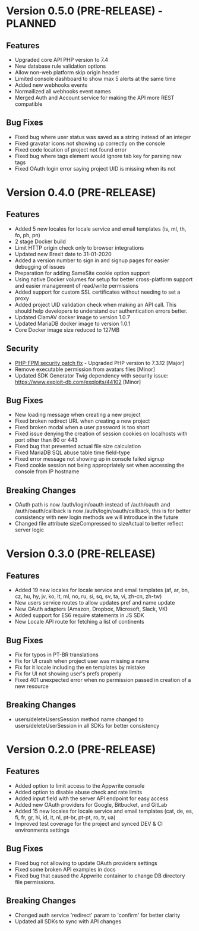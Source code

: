 # Version 0.5.0 (PRE-RELEASE) - PLANNED

## Features

* Upgraded core API PHP version to 7.4
* New database rule validation options
* Allow non-web platform skip origin header
* Limited console dashboard to show max 5 alerts at the same time
* Added new webhooks events
* Normailized all webhooks event names
* Merged Auth and Account service for making the API more REST compatible

## Bug Fixes

* Fixed bug where user status was saved as a string instead of an integer
* Fixed gravatar icons not showing up correctly on the console
* Fixed code location of project not found error
* Fixed bug where tags element would ignore tab key for parsing new tags
* Fixed OAuth login error saying project UID is missing when its not

# Version 0.4.0 (PRE-RELEASE)

## Features

* Added 5 new locales for locale service and email templates (is, ml, th, fo, ph, pn)
* 2 stage Docker build
* Limit HTTP origin check only to browser integrations
* Updated new Brexit date to 31-01-2020
* Added a version number to sign in and signup pages for easier debugging of issues
* Preparation for adding SameSite cookie option support
* Using native Docker volumes for setup for better cross-platform support and easier management of read/write permissions
* Added support for custom SSL certificates without needing to set a proxy
* Added project UID validation check when making an API call. This should help developers to understand our authentication errors better.
* Updated ClamAV docker image to version 1.0.7
* Updated MariaDB docker image to version 1.0.1
* Core Docker image size reduced to 127MB

## Security

* [PHP-FPM security patch fix](https://bugs.php.net/patch-display.php?bug_id=78599&patch=0001-Fix-bug-78599-env_path_info-underflow-can-lead-to-RC.patch&revision=latest) - Upgraded PHP version to 7.3.12 [Major]
* Remove executable permission from avatars files [Minor]
* Updated SDK Generator Twig dependency with security issue: https://www.exploit-db.com/exploits/44102 [Minor]

## Bug Fixes

* New loading message when creating a new project
* Fixed broken redirect URL when creating a new project
* Fixed broken modal when a user password is too short
* Fixed issue denying the creation of session cookies on localhosts with port other than 80 or 443
* Fixed bug that prevented actual file size calculation
* Fixed MariaDB SQL abuse table time field-type
* Fixed error message not showing up in console failed signup
* Fixed cookie session not being appropriately set when accessing the console from IP hostname

## Breaking Changes

* OAuth path is now /auth/login/oauth instead of /auth/oauth and /auth/oauth/callback is now /auth/login/oauth/callback, this is for better consistency with new login methods we will introduce in the future
* Changed file attribute sizeCompressed to sizeActual to better reflect server logic

# Version 0.3.0 (PRE-RELEASE)

## Features

* Added 19 new locales for locale service and email templates (af, ar, bn, cz, hu, hy, jv, ko, lt, ml, no, ru, si, sq, sv, ta, vi, zh-cn, zh-tw)
* New users service routes to allow updates pref and name update
* New OAuth adapters (Amazon, Dropbox, Microsoft, Slack, VK)
* Added support for ES6 require statements in JS SDK
* New Locale API route for fetching a list of continents

## Bug Fixes
* Fix for typos in PT-BR translations
* Fix for UI crash when project user was missing a name
* Fix for it locale including the en templates by mistake
* Fix for UI not showing user's prefs properly
* Fixed 401 unexpected error when no permission passed in creation of a new resource

## Breaking Changes

* users/deleteUsersSession method name changed to users/deleteUserSession in all SDKs for better consistency

# Version 0.2.0 (PRE-RELEASE)

## Features

* Added option to limit access to the Appwrite console
* Added option to disable abuse check and rate limits
* Added input field with the server API endpoint for easy access
* Added new OAuth providers for Google, Bitbucket, and GitLab
* Added 15 new locales for locale service and email templates (cat, de, es, fi, fr, gr, hi, id, it, nl, pt-br, pt-pt, ro, tr, ua)
* Improved test coverage for the project and synced DEV & CI environments settings

## Bug Fixes

* Fixed bug not allowing to update OAuth providers settings
* Fixed some broken API examples in docs
* Fixed bug that caused the Appwrite container to change DB directory file permissions.

## Breaking Changes

* Changed auth service 'redirect' param to 'confirm' for better clarity
* Updated all SDKs to sync with API changes
